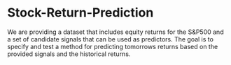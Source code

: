 # Stock-Return-Prediction
We are providing a dataset that includes equity returns for the S&amp;P500 and a set of candidate signals that can be used as predictors. The goal is to specify and test a method for predicting tomorrows returns based on the provided signals and the historical returns.
